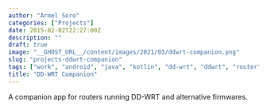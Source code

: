 ```yaml
---
author: "Armel Soro"
categories: ["Projects"]
date: 2015-02-02T22:27:00Z
description: ""
draft: true
image: "__GHOST_URL__/content/images/2021/03/ddwrt-companion.png"
slug: "projects-ddwrt-companion"
tags: ["work", "android", "java", "kotlin", "dd-wrt", "ddwrt", "router", "openwrt", "tomato", "portfolio-android", "portfolio-java", "portfolio-kotlin"]
title: "DD-WRT Companion"
---
```


A companion app for routers running DD-WRT and alternative firmwares.


